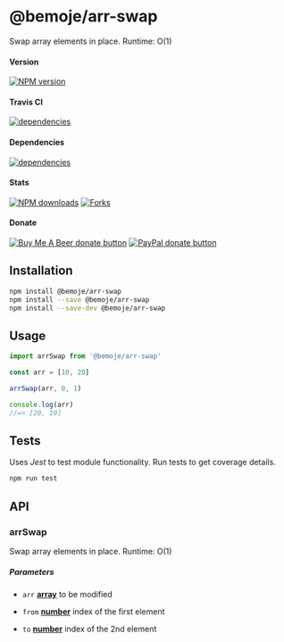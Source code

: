 # @bemoje/arr-swap

Swap array elements in place. Runtime: O(1)

#### Version

<span><a href="https://npmjs.org/@bemoje/arr-swap" title="View this project on NPM"><img src="https://img.shields.io/npm/v/@bemoje/arr-swap" alt="NPM version" /></a></span>

#### Travis CI

<span><a href="https://npmjs.org/@bemoje/arr-swap" title="View this project on NPM"><img src="https://travis-ci.org/bemoje/bemoje-arr-swap.svg?branch=master" alt="dependencies" /></a></span>

#### Dependencies

<span><a href="https://npmjs.org/@bemoje/arr-swap" title="View this project on NPM"><img src="https://david-dm.org/bemoje/bemoje-arr-swap.svg" alt="dependencies" /></a></span>

#### Stats

<span><a href="https://npmjs.org/@bemoje/arr-swap" title="View this project on NPM"><img src="https://img.shields.io/npm/dt/@bemoje/arr-swap" alt="NPM downloads" /></a></span>
<span><a href="https://github.com/bemoje/bemoje-arr-swap/fork" title="Fork this project"><img src="https://img.shields.io/github/forks/bemoje/bemoje-arr-swap" alt="Forks" /></a></span>

#### Donate

<span><a href="https://www.buymeacoffee.com/bemoje" title="Donate to this project using Buy Me A Beer"><img src="https://img.shields.io/badge/buy%20me%20a%20coffee-donate-yellow.svg?label=Buy me a beer!" alt="Buy Me A Beer donate button" /></a></span>
<span><a href="https://paypal.me/forstaaloen" title="Donate to this project using Paypal"><img src="https://img.shields.io/badge/paypal-donate-yellow.svg?label=PayPal" alt="PayPal donate button" /></a></span>

## Installation

```sh
npm install @bemoje/arr-swap
npm install --save @bemoje/arr-swap
npm install --save-dev @bemoje/arr-swap
```

## Usage

```javascript
import arrSwap from '@bemoje/arr-swap'

const arr = [10, 20]

arrSwap(arr, 0, 1)

console.log(arr)
//=> [20, 10]

```


## Tests
Uses *Jest* to test module functionality. Run tests to get coverage details.

```bash
npm run test
```

## API
### arrSwap

Swap array elements in place. Runtime: O(1)

##### Parameters

-   `arr` **[array][3]** to be modified

-   `from` **[number][4]** index of the first element

-   `to` **[number][4]** index of the 2nd element

[1]: #arrswap

[2]: #parameters

[3]: https://developer.mozilla.org/docs/Web/JavaScript/Reference/Global_Objects/Array

[4]: https://developer.mozilla.org/docs/Web/JavaScript/Reference/Global_Objects/Number